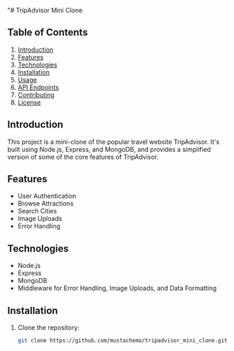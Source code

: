 "# TripAdvisor Mini Clone

## Table of Contents
1. [Introduction](#introduction)
2. [Features](#features)
3. [Technologies](#technologies)
4. [Installation](#installation)
5. [Usage](#usage)
6. [API Endpoints](#api-endpoints)
7. [Contributing](#contributing)
8. [License](#license)

## Introduction
This project is a mini-clone of the popular travel website TripAdvisor. It's built using Node.js, Express, and MongoDB, and provides a simplified version of some of the core features of TripAdvisor.

## Features
- User Authentication
- Browse Attractions
- Search Cities
- Image Uploads
- Error Handling

## Technologies
- Node.js
- Express
- MongoDB
- Middleware for Error Handling, Image Uploads, and Data Formatting

## Installation
1. Clone the repository:
   ```bash
   git clone https://github.com/mustachemo/tripadvisor_mini_clone.git
  ```
